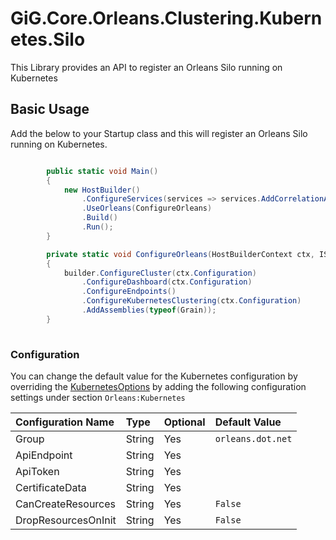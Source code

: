 # GiG.Core.Orleans.Clustering.Kubernetes.Silo

This Library provides an API to register an Orleans Silo running on Kubernetes

## Basic Usage

Add the below to your Startup class and this will register an Orleans Silo running on Kubernetes.

```csharp

        public static void Main()
        {
            new HostBuilder()
                .ConfigureServices(services => services.AddCorrelationAccessor())
                .UseOrleans(ConfigureOrleans)
                .Build()
                .Run();
        }

        private static void ConfigureOrleans(HostBuilderContext ctx, ISiloBuilder builder)
        {
            builder.ConfigureCluster(ctx.Configuration)
                .ConfigureDashboard(ctx.Configuration)
                .ConfigureEndpoints()
                .ConfigureKubernetesClustering(ctx.Configuration)
                .AddAssemblies(typeof(Grain));
        }
        
```

### Configuration

You can change the default value for the Kubernetes configuration by overriding the [KubernetesOptions](..\src\GiG.Core.Orleans.Clustering.Kubernetes.Silo\Configurations\KubernetesSiloOptions.cs) by adding the following configuration settings under section `Orleans:Kubernetes`

| Configuration Name  | Type   | Optional | Default Value     |
|:--------------------|:-------|:---------|:------------------|
| Group               | String | Yes      | `orleans.dot.net` |
| ApiEndpoint         | String | Yes      |                   |
| ApiToken            | String | Yes      |                   |
| CertificateData     | String | Yes      |                   |
| CanCreateResources  | String | Yes      | `False`           |
| DropResourcesOnInit | String | Yes      | `False`           |
